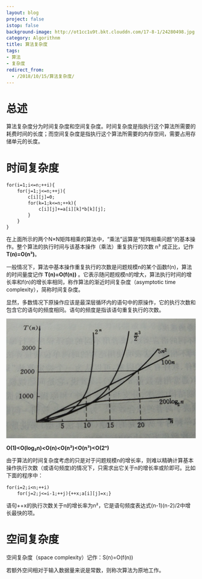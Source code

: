 ```yaml
---
layout: blog
project: false
istop: false
background-image: http://ot1cc1u9t.bkt.clouddn.com/17-8-1/24280498.jpg
category: Algorithnm
title: 算法复杂度
tags:
- 算法
- 复杂度
redirect_from:
  - /2018/10/15/算法复杂度/
---
```


# 总述

算法复杂度分为时间复杂度和空间复杂度。时间复杂度是指执行这个算法所需要的耗费时间的长度；而空间复杂度是指执行这个算法所需要的内存空间，需要占用存储单元的长度。

# 时间复杂度

```
for(i=1;i<=n;++i){
    for(j=1;j<=n;++j){
        c[i][j]=0;
        for(k=1;k<=n;++k){
            c[i][j]+=a[i][k]*b[k][j];
        }
    }
}
```

在上面所示的两个N×N矩阵相乘的算法中，“乘法”运算是“矩阵相乘问题”的基本操作。整个算法的执行时间与该基本操作（乘法）重复执行的次数 n³ 成正比，记作 **T(n)=O(n³)**。

一般情况下，算法中基本操作重复执行的次数是问题规模n的某个函数f(n)，算法的时间量度记作 **T(n)=O(f(n))** 。它表示随问题规模n的增大，算法执行时间的增长率和f(n)的增长率相同，称作算法的渐近时间复杂度（asymptotic time complexity），简称时间复杂度。

显然，多数情况下原操作应该是最深层循环内的语句中的原操作，它的执行次数和包含它的语句的频度相同。语句的频度是指该语句重复执行的次数。

<img src="develop.jpg">

**O(1)<O(log₂n)<O(n)<O(n²)<O(n³)<O(2ⁿ)**

由于算法的时间复杂度考虑的只是对于问题规模n的增长率，则难以精确计算基本操作执行次数（或语句频度)的情况下，只需求出它关于n的增长率或阶即可。比如下面的程序中：
```
for(i=2;i<n;++i)
    for(j=2;j<=i-1;++j){++x;a[i][j]=x;}
```
语句++x的执行次数关于n的增长率为n²，它是语句频度表达式(n-1)(n-2)/2中增长最快的项。

# 空间复杂度

空间复杂度（space complexity）记作：S(n)=O(f(n))

若额外空间相对于输入数据量来说是常数，则称次算法为原地工作。